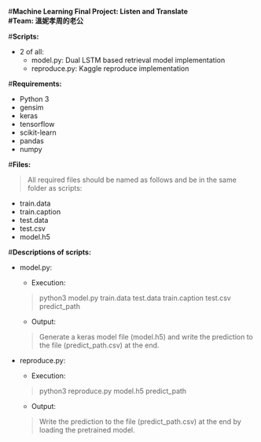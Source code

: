#**Machine Learning Final Project: Listen and Translate  
#Team: 溫妮孝周的老公**  
  
#**Scripts:**  
- 2 of all:  
  - model.py: Dual LSTM based retrieval model implementation  
  - reproduce.py: Kaggle reproduce implementation  
  
#**Requirements:**  
- Python 3  
- gensim  
- keras  
- tensorflow  
- scikit-learn  
- pandas  
- numpy  
  
#**Files:**  
> All required files should be named as follows and be in the same folder as scripts:  
- train.data  
- train.caption  
- test.data  
- test.csv  
- model.h5  
  
#**Descriptions of scripts:**  
- model.py:  
  - Execution:  
  > python3 model.py train.data test.data train.caption test.csv predict_path  
  - Output:  
  > Generate a keras model file (model.h5) and write the prediction to the file (predict_path.csv) at the end.  
	  
- reproduce.py:  
  - Execution:  
  > python3 reproduce.py model.h5 predict_path  
  - Output:  
  > Write the prediction to the file (predict_path.csv) at the end by loading the pretrained model.  
  
